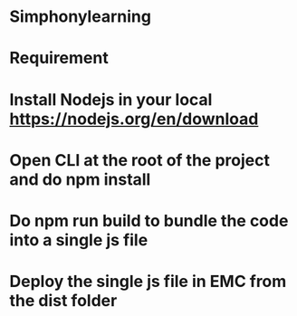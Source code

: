 # Simphonylearning
# Requirement
# Install Nodejs in your local https://nodejs.org/en/download
# Open CLI at the root of the project and do npm install
# Do npm run build to bundle the code into a single js file
# Deploy the single js file in EMC from the dist folder 
